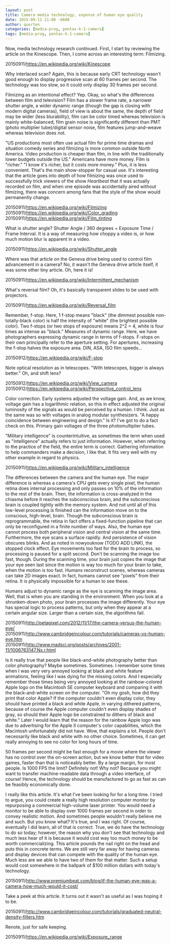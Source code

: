 ```yaml
---
layout: post
title: Camera media technology, expense of human eye quality
date: 2015-09-11 21:00 -0600
author: quorten
categories: [media-prog, pentax-k-1-camera]
tags: [media-prog, pentax-k-1-camera]
---
```


Now, media technology research continued.  First, I start by reviewing
the article on the Kinescope.  Then, I come across an interesting
term: Filmizing.

20150911/https://en.wikipedia.org/wiki/Kinescope

Why interlaced scan?  Again, this is because early CRT technology
wasn't good enough to display progressive scan at 60 frames per
second.  The technology was too slow, so it could only display 30
frames per second.

Filmizing as an intentional effect?  Yep.  Okay, so what's the
differences between film and television?  Film has a slower frame
rate, a narrower shutter angle, a wider dynamic range (though the gap
is closing with modern digital cameras), field of view is about the
same, the depth of field may be wider (less blurability), film can be
color timed whereas television is mainly white-balanced, film grain
noise is significantly different than PMT (photo multiplier
tube)/digital sensor noise, film features jump-and-weave whereas
television does not.

<!-- more -->

"US productions most often use actual film for prime time dramas and
situation comedy series and filmizing is more common outside North
America. Video production is cheaper than film, in line with the
traditionally lower budgets outside the US."  Americans have more
money.  Film is "richer."  "I know it's richer, but it costs more
money."  Plus, it is less convenient.  That's the main show-stopper
for casual use.  It's interesting that the article goes into depth of
how filmizing was once used to successfully trick viewers of the show
_Heartbeat_ that it was actually recorded on film, and when one
episode was accidentally aired without filmizing, there was concern
among fans that the style of the show would permanently change.

20150911/https://en.wikipedia.org/wiki/Filmizing  
20150911/https://en.wikipedia.org/wiki/Color_grading  
20150911/https://en.wikipedia.org/wiki/Film_tinting

What is shutter angle?  Shutter Angle / 360 degrees = Exposure Time /
Frame Interval.  It is a way of measuring how choppy a video is, or
how much motion blur is apparent in a video.

20150911/https://en.wikipedia.org/wiki/Shutter_angle

Where was that article on the Geneva drive being used to control film
advancement in a camera?  No, it wasn't the Geneva drive article
itself, it was some other tiny article.  Oh, here it is!

20150911/https://en.wikipedia.org/wiki/Intermittent_mechanism

What's reversal film?  Oh, it's basically transparent slides to be
used with projectors.

20150911/https://en.wikipedia.org/wiki/Reversal_film

Remember, f-stop.  Here, 1 f-stop means "black" (the dimmest possible
non-totally-black color) is half the intensity of "white" (the
brightest possible color).  Two f-stops (or two stops of exposure)
means 2^2 = 4, white is four times as intense as "black."  Measures of
dynamic range.  Here, we have photographers expressing dynamic range
in terms of f-stops.  F-stops on their own principally refer to the
aperture setting.  For apertures, increasing the f-stop halves the
exposure area.  DIN, ASA, ISO film speeds...

20150912/https://en.wikipedia.org/wiki/F-stop

Note optical resolution as in telescopes.  "With telescopes, bigger is
always better."  Oh, and shift lens?

20150912/https://en.wikipedia.org/wiki/View_camera  
20150912/https://en.wikipedia.org/wiki/Perspective_control_lens

Color correction.  Early systems adjusted the voltage gain.  And, as
we know, voltage gain has a logarithmic relation, so this in effect
adjusted the original luminosity of the signals as would be perceived
by a human.  I think.  Just as the same was so with voltages in analog
modular synthesizers.  "A happy coincidence between engineering and
design."  Is it?  I've got to do a fact check on this.  Primary gain
voltages of the three photomultiplier tubes.

"Military intelligence" is counterintuitive, as sometimes the term
when used as "intelligence" actually refers to just information.
However, when referring to the practice of the field, the entire term
is correct.  Gathering information to help commanders make a decision,
I like that.  It fits very well with my other example in regard to
physics.

20150911/https://en.wikipedia.org/wiki/Military_intelligence

The differences between the camera and the human eye.  The major
difference is whereas a camera's CPU gets every single pixel, the
human retina does internal processing and only passes on 10% of the
information to the rest of the brain.  Then, the information is
cross-analyzed in the chiasma before it reaches the subconscious
brain, and the subconscious brain is coupled tightly with the memory
system.  And not until all of this low-level processing is finished
can the information move on to the conscious, high-level, brain.
Though the subconscious brain is reprogrammable, the retina in fact
offers a fixed-function pipeline that can only be reconfigured in a
finite number of ways.  Also, the human eye cannot process both
peripheral vision and central vision at the same time.  Furthermore,
the eye scans a surface rapidly.  And persistence of vision obscures
blinks.  And as noted in nowyouknow (TODO ADD LINK), the stopped clock
effect.  Eye movements too fast for the brain to process, so
processing is paused for a split second.  Don't be scanning the image
too fast, though.  During the scanning time, your brain just copies
the image that your eye seen last since the motion is way too much for
your brain to take, when the motion is too fast.  Humans reconstruct
scenes, whereas cameras can take 2D images exact.  In fact, humans
cannot see "pixels" from their retina.  It is physically impossible
for a human to see these.

Humans adjust to dynamic range as the eye is scanning the image area.
Well, that is when you are standing in the environment.  When you look
at a shrunken-down photo, your brain processes the image differently.
Your eye has special logic to process patterns, but only when they
appear at a certain angular size.  Larger than a certain size, the
algorithms fail.

20150911/http://petapixel.com/2012/11/17/the-camera-versus-the-human-eye/  
20150911/http://www.cambridgeincolour.com/tutorials/cameras-vs-human-eye.htm  
20150911/http://www.madsci.org/posts/archives/2001-11/1006763147.Ns.r.html

Is it really true that people like black-and-white photography better
than color photography?  Maybe sometimes.  Sometimes.  I remember some
times when I was very very annoyed looking at black and white feature
animations, feeling like I was dying for the missing colors.  And I
especially remember those times being very annoyed looking at the
rainbow-colored Apple logo on the Macintosh SE computer keyboard and
comparing it with the black-and-white screen on the computer.  "Oh my
gosh, how did they print that color Apple?  If the computer couldn't
even display color, they should have printed a black and white Apple,
in varying dithered patterns, because of course the Apple computer
couldn't even display shades of gray, so should their Apple logo be
constrained to dithers of black and white."  Later I would learn that
the reason for the rainbow Apple logo was due to advertising for the
Apple II computer's color capabilities, which the Macintosh
unfortunately did not have.  Wow, that explains a lot.  People don't
necessarily like black and white with no other choice.  Sometimes, it
can get really annoying to see no color for long hours of time.

50 frames per second might be fast enough for a movie where the viewer
has no control over the on-screen action, but we know better that for
video games, faster than that is noticeably better.  By a large
margin, for most people.  Is 1000 FPS the limit?  Definitely not!  Why
not?  Because you might want to transfer machine-readable data through
a video interface, of course!  Hence, the technology should be
manufactured to go as fast as can be feasibly economically done.

I really like this article.  It's what I've been looking for for a
long time.  I tried to argue, you could create a really high
resolution computer monitor by repurposing a commercial high-volume
laser printer.  You would need a monitor to be able to display over
1000 frames per second in order to convey realistic motion.  And
sometimes people wouldn't really believe me and such.  But you know
what?  It's true, and I was right.  Of course, eventually I did learn,
all of that is correct.  True, we do have the technology to do so
today; however, the reason why you don't see that technology and much
less hear of it is because it would cost way too much money to be
worth commercializing.  This article pounds the nail right on the head
and puts this in concrete terms.  We are still very far away for
having cameras and display devices that can compete with the quality
of the human eye.  Much less are we able to have two of them for that
matter.  Such a setup would cost somewhere in the ballpark of $100
million dollars with today's technology.

20150911/http://www.premiumbeat.com/blog/if-the-human-eye-was-a-camera-how-much-would-it-cost/

Take a peek at this article.  It turns out it wasn't as useful as I
was hoping it to be.

20150911/http://www.cambridgeincolour.com/tutorials/graduated-neutral-density-filters.htm

Renote, just for safe keeping.

20150911/https://en.wikipedia.org/wiki/Exposure_range
